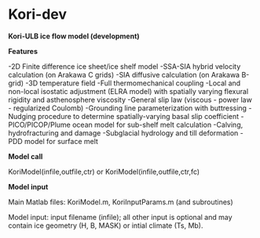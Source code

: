 # Kori-dev
**Kori-ULB ice flow model (development)**

**Features**

-2D Finite difference ice sheet/ice shelf model
-SSA-SIA hybrid velocity calculation (on Arakawa C grids)
-SIA diffusive calculation (on Arakawa B-grid)
-3D temperature field
-Full thermomechanical coupling
-Local and non-local isostatic adjustment (ELRA model) with spatially
    varying flexural rigidity and asthenosphere viscosity
-General slip law (viscous - power law - regularized Coulomb)
-Grounding line parameterization with buttressing
-Nudging procedure to determine spatially-varying basal slip coefficient
-PICO/PICOP/Plume ocean model for sub-shelf melt calculation
-Calving, hydrofracturing and damage
-Subglacial hydrology and till deformation
-PDD model for surface melt


**Model call**

  KoriModel(infile,outfile,ctr)
              or
  KoriModel(infile,outfile,ctr,fc)


**Model input**

Main Matlab files: KoriModel.m, KoriInputParams.m (and subroutines)

Model input: input filename (infile); all other input is optional and
  may contain ice geometry (H, B, MASK) or intial climate (Ts, Mb).
  
  
